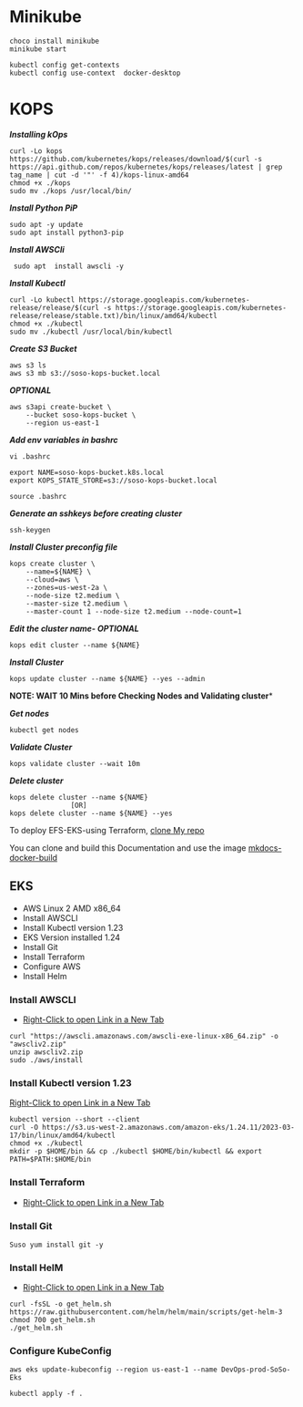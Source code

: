 # Minikube

```
choco install minikube
minikube start
```

```
kubectl config get-contexts
kubectl config use-context  docker-desktop
```

# KOPS
***Installing kOps***

```
curl -Lo kops https://github.com/kubernetes/kops/releases/download/$(curl -s https://api.github.com/repos/kubernetes/kops/releases/latest | grep tag_name | cut -d '"' -f 4)/kops-linux-amd64
chmod +x ./kops
sudo mv ./kops /usr/local/bin/
```
***Install Python PiP***

```
sudo apt -y update
sudo apt install python3-pip
```

***Install AWSCli***

```
 sudo apt  install awscli -y
```

***Install Kubectl***

```
curl -Lo kubectl https://storage.googleapis.com/kubernetes-release/release/$(curl -s https://storage.googleapis.com/kubernetes-release/release/stable.txt)/bin/linux/amd64/kubectl
chmod +x ./kubectl
sudo mv ./kubectl /usr/local/bin/kubectl
```

***Create S3 Bucket***

```
aws s3 ls
aws s3 mb s3://soso-kops-bucket.local
```

***OPTIONAL***
```
aws s3api create-bucket \
    --bucket soso-kops-bucket \
    --region us-east-1 
```

***Add env variables in bashrc***

```
vi .bashrc

export NAME=soso-kops-bucket.k8s.local                               
export KOPS_STATE_STORE=s3://soso-kops-bucket.local 
 
source .bashrc
```

***Generate an sshkeys before creating cluster***

```
ssh-keygen
```

***Install Cluster preconfig file***

```
kops create cluster \
    --name=${NAME} \
    --cloud=aws \
    --zones=us-west-2a \
    --node-size t2.medium \
    --master-size t2.medium \
    --master-count 1 --node-size t2.medium --node-count=1
```

***Edit the cluster name- OPTIONAL***

```
kops edit cluster --name ${NAME}
```

***Install Cluster***

```
kops update cluster --name ${NAME} --yes --admin
```
**NOTE: WAIT 10 Mins before Checking Nodes and Validating cluster***

***Get nodes***

```
kubectl get nodes
```

***Validate Cluster***

```
kops validate cluster --wait 10m
```

***Delete cluster***

```
kops delete cluster --name ${NAME}
               [OR]
kops delete cluster --name ${NAME} --yes
```




To deploy EFS-EKS-using Terraform, [clone My repo](terraform-EFS-Dynamic)

You can clone and build this Documentation and use the image [mkdocs-docker-build](https://github.com/sosotechnologies/docs_docker_io)


## EKS
- AWS Linux 2 AMD x86_64
- Install AWSCLI 
- Install Kubectl version 1.23
- EKS Version installed 1.24
- Install Git
- Install Terraform
- Configure AWS
- Install Helm

### Install AWSCLI 
  - [Right-Click to open Link in a New Tab](https://docs.aws.amazon.com/cli/latest/userguide/getting-started-install.html)

```
curl "https://awscli.amazonaws.com/awscli-exe-linux-x86_64.zip" -o "awscliv2.zip"
unzip awscliv2.zip
sudo ./aws/install
```

### Install Kubectl version 1.23
[Right-Click to open Link in a New Tab](https://docs.aws.amazon.com/eks/latest/userguide/install-kubectl.html)

```
kubectl version --short --client
curl -O https://s3.us-west-2.amazonaws.com/amazon-eks/1.24.11/2023-03-17/bin/linux/amd64/kubectl
chmod +x ./kubectl
mkdir -p $HOME/bin && cp ./kubectl $HOME/bin/kubectl && export PATH=$PATH:$HOME/bin
```

### Install Terraform 
  - [Right-Click to open Link in a New Tab](https://developer.hashicorp.com/terraform/tutorials/aws-get-started/install-cli)

### Install Git

```
Suso yum install git -y
```

### Install HelM 
  - [Right-Click to open Link in a New Tab](https://helm.sh/docs/intro/install/)
```
curl -fsSL -o get_helm.sh https://raw.githubusercontent.com/helm/helm/main/scripts/get-helm-3
chmod 700 get_helm.sh
./get_helm.sh
```

### Configure KubeConfig
```
aws eks update-kubeconfig --region us-east-1 --name DevOps-prod-SoSo-Eks
```


```
kubectl apply -f .
```